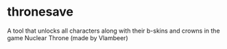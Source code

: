 # thronesave
A tool that unlocks all characters along with their b-skins and crowns in the game Nuclear Throne (made by Vlambeer)
